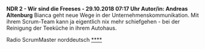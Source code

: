 **NDR 2 - Wir sind die Freeses - 29.10.2018 07:17 Uhr Autor/in: Andreas Altenburg**
Bianca geht neue Wege in der Unternehmenskommunikation. Mit ihrem Scrum-Team kann ja eigentlich nix mehr schiefgehen - bei der Reinigung der Teeküche in ihrem Autohaus.

Radio ScrumMaster norddeutsch
[****](https://mediandr-a.akamaihd.net/download/podcasts/podcast4250/AU-20181026-1445-0600.mp3)